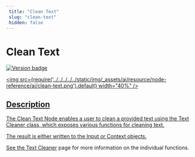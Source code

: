 ```yaml
---
 title: "Clean Text" 
 slug: "clean-text" 
 hidden: false 
---
```


# Clean Text

<a href="../../../../release-notes/4.51.md" /><img src="https://img.shields.io/badge/Added in-v4.51-blue.svg" alt="Version badge" />

<img src={require('../../../../../static/img/_assets/ai/resource/node-reference/ai/clean-text.png').default} width="40%" />

## Description

The Clean Text Node enables a user to clean a provided text using the Text Cleaner class, which exposes various functions for cleaning text.

The result is either written to the Input or Context objects.

See the [Text Cleaner](../../../empower/nlu/text-cleaner.md) page for more information on the individual functions.